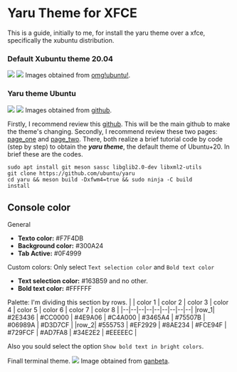 # Yaru Theme for XFCE
This is a guide, initially to me, for install the yaru theme over a xfce, specifically the xubuntu distribution.


### Default Xubuntu theme 20.04
![](https://149366088.v2.pressablecdn.com/wp-content/uploads/2019/04/xubuntu-19.04-desktop-screenshot-750x422.jpg)
![](https://149366088.v2.pressablecdn.com/wp-content/uploads/2020/01/Xubuntu-20.04-dark-theme-greybird-1536x864.jpg)
Images obtained from [omg!ubuntu!](https://www.omgubuntu.co.uk/2020/01/xubuntu-dark-theme-20-04).

### Yaru theme Ubuntu
![](https://raw.githubusercontent.com/ubuntu/yaru/master/.github/readme_pics/nautilus-light.png)
![](https://raw.githubusercontent.com/ubuntu/yaru/master/.github/readme_pics/nautilus-dark.png)
Images obtained from [github](https://github.com/ubuntu/yaru).


Firstly, I recommend review this [github](https://github.com/ubuntu/yaru). This will be the main github to make the theme's changing.
Secondly, I recommend review these two pages:  [page_one](https://www.linuxuprising.com/2021/09/ubuntus-yaru-theme-gets-official.html) and [page_two](https://news.itsfoss.com/yaru-xfce-support/). There, both realize a brief tutorial code by code (step by step) to obtain the ***yaru theme***, the default theme of Ubuntu+20. In brief these are the codes.

```
sudo apt install git meson sassc libglib2.0-dev libxml2-utils
git clone https://github.com/ubuntu/yaru
cd yaru && meson build -Dxfwm4=true && sudo ninja -C build
install
```


## Console color

General
- **Texto color:** #F7F4DB
- **Background color:** #300A24
- **Tab Active:** #0F4999

Custom colors: Only select `Text selection color` and `Bold text color`
- **Text selection color:** #163B59 and no other.
- **Bold text color:** #FFFFFF

Palette: I'm dividing this section by rows.
|  | color 1 | color 2 | color 3 | color 4 | color 5 | color 6 | color 7 | color 8 |
|--|--|--|--|--|--|--|--|--|
|row_1| #2E3436 | #CC0000 | #4E9A06 | #C4A000 | #3465A4 | #75507B | #06989A | #D3D7CF | 
|row_2| #555753 | #EF2929 | #8AE234 | #FCE94F | #729FCF | #AD7FA8 | #34E2E2 | #EEEEEC |

Also you sould select the option `Show bold text in bright colors`.

Finall terminal theme.
![](https://i.blogs.es/56c9ee/cd/1366_2000.jpg)
Image obtained from [ganbeta](https://www.genbeta.com/linux/linux-paso-a-paso-los-cinco-comandos-para-la-terminal-que-todo-usuario-de-ubuntu-debe-conocer).
